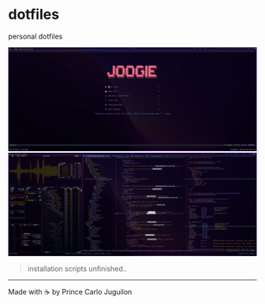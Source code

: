 # dotfiles

personal dotfiles

![nvim_dashboard](./dashboard.png)
![nvim_preview](./demo.png)

> installation scripts unfinished..

---

Made with ☕ by Prince Carlo Juguilon
